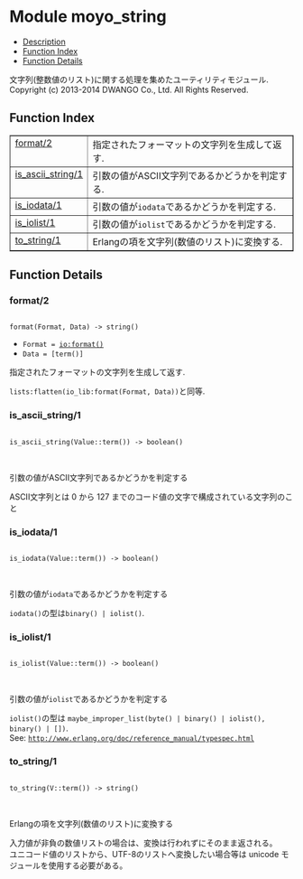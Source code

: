 

# Module moyo_string #
* [Description](#description)
* [Function Index](#index)
* [Function Details](#functions)


文字列(整数値のリスト)に関する処理を集めたユーティリティモジュール.
Copyright (c) 2013-2014 DWANGO Co., Ltd. All Rights Reserved.

<a name="index"></a>

## Function Index ##


<table width="100%" border="1" cellspacing="0" cellpadding="2" summary="function index"><tr><td valign="top"><a href="#format-2">format/2</a></td><td>指定されたフォーマットの文字列を生成して返す.</td></tr><tr><td valign="top"><a href="#is_ascii_string-1">is_ascii_string/1</a></td><td>引数の値がASCII文字列であるかどうかを判定する.</td></tr><tr><td valign="top"><a href="#is_iodata-1">is_iodata/1</a></td><td>引数の値が<code>iodata</code>であるかどうかを判定する.</td></tr><tr><td valign="top"><a href="#is_iolist-1">is_iolist/1</a></td><td>引数の値が<code>iolist</code>であるかどうかを判定する.</td></tr><tr><td valign="top"><a href="#to_string-1">to_string/1</a></td><td>Erlangの項を文字列(数値のリスト)に変換する.</td></tr></table>


<a name="functions"></a>

## Function Details ##

<a name="format-2"></a>

### format/2 ###


<pre><code>
format(Format, Data) -&gt; string()
</code></pre>

<ul class="definitions"><li><code>Format = <a href="io.md#type-format">io:format()</a></code></li><li><code>Data = [term()]</code></li></ul>


指定されたフォーマットの文字列を生成して返す.


`lists:flatten(io_lib:format(Format, Data))`と同等.
<a name="is_ascii_string-1"></a>

### is_ascii_string/1 ###


<pre><code>
is_ascii_string(Value::term()) -&gt; boolean()
</code></pre>
<br />


引数の値がASCII文字列であるかどうかを判定する


ASCII文字列とは 0 から 127 までのコード値の文字で構成されている文字列のこと
<a name="is_iodata-1"></a>

### is_iodata/1 ###


<pre><code>
is_iodata(Value::term()) -&gt; boolean()
</code></pre>
<br />


引数の値が`iodata`であるかどうかを判定する


`iodata()`の型は`binary() | iolist()`.
<a name="is_iolist-1"></a>

### is_iolist/1 ###


<pre><code>
is_iolist(Value::term()) -&gt; boolean()
</code></pre>
<br />


引数の値が`iolist`であるかどうかを判定する


`iolist()`の型は `maybe_improper_list(byte() | binary() | iolist(), binary() | [])`. <br />
See: [`http://www.erlang.org/doc/reference_manual/typespec.html`](http://www.erlang.org/doc/reference_manual/typespec.html)
<a name="to_string-1"></a>

### to_string/1 ###


<pre><code>
to_string(V::term()) -&gt; string()
</code></pre>
<br />


Erlangの項を文字列(数値のリスト)に変換する


入力値が非負の数値リストの場合は、変換は行われずにそのまま返される。<br />
ユニコード値のリストから、UTF-8のリストへ変換したい場合等は unicode モジュールを使用する必要がある。
